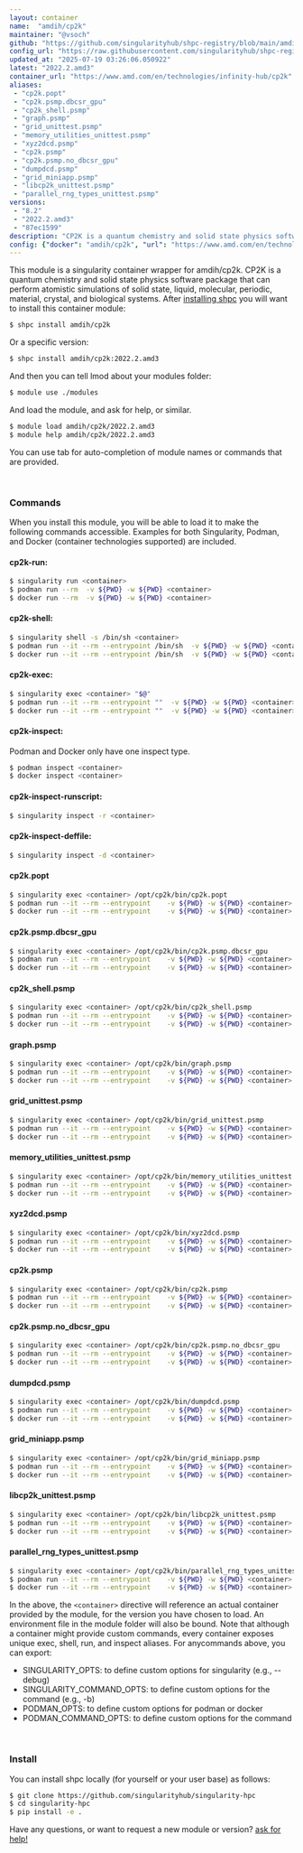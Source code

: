 ```yaml
---
layout: container
name:  "amdih/cp2k"
maintainer: "@vsoch"
github: "https://github.com/singularityhub/shpc-registry/blob/main/amdih/cp2k/container.yaml"
config_url: "https://raw.githubusercontent.com/singularityhub/shpc-registry/main/amdih/cp2k/container.yaml"
updated_at: "2025-07-19 03:26:06.050922"
latest: "2022.2.amd3"
container_url: "https://www.amd.com/en/technologies/infinity-hub/cp2k"
aliases:
 - "cp2k.popt"
 - "cp2k.psmp.dbcsr_gpu"
 - "cp2k_shell.psmp"
 - "graph.psmp"
 - "grid_unittest.psmp"
 - "memory_utilities_unittest.psmp"
 - "xyz2dcd.psmp"
 - "cp2k.psmp"
 - "cp2k.psmp.no_dbcsr_gpu"
 - "dumpdcd.psmp"
 - "grid_miniapp.psmp"
 - "libcp2k_unittest.psmp"
 - "parallel_rng_types_unittest.psmp"
versions:
 - "8.2"
 - "2022.2.amd3"
 - "87ec1599"
description: "CP2K is a quantum chemistry and solid state physics software package that can perform atomistic simulations of solid state, liquid, molecular, periodic, material, crystal, and biological systems."
config: {"docker": "amdih/cp2k", "url": "https://www.amd.com/en/technologies/infinity-hub/cp2k", "description": "CP2K is a quantum chemistry and solid state physics software package that can perform atomistic simulations of solid state, liquid, molecular, periodic, material, crystal, and biological systems.", "maintainer": "@cristiandipietrantonio", "latest": {"2022.2.amd3": "sha256:ebaf3ab04c3f09e830bc762f271fc25dc9270dc20dd63879b567c6b89006014d"}, "tags": {"8.2": "sha256:5947603de32c4e690f734075f7625563a2de18d1c3276ec10fceccdb332022ec", "2022.2.amd3": "sha256:ebaf3ab04c3f09e830bc762f271fc25dc9270dc20dd63879b567c6b89006014d", "87ec1599": "sha256:deee2bb9d342b324feb60adfed6c8db19752a17c9422018460a817a52a681777"}, "aliases": [{"name": "cp2k.popt", "command": "/opt/cp2k/bin/cp2k.popt"}, {"name": "cp2k.psmp.dbcsr_gpu", "command": "/opt/cp2k/bin/cp2k.psmp.dbcsr_gpu"}, {"name": "cp2k_shell.psmp", "command": "/opt/cp2k/bin/cp2k_shell.psmp"}, {"name": "graph.psmp", "command": "/opt/cp2k/bin/graph.psmp"}, {"name": "grid_unittest.psmp", "command": "/opt/cp2k/bin/grid_unittest.psmp"}, {"name": "memory_utilities_unittest.psmp", "command": "/opt/cp2k/bin/memory_utilities_unittest.psmp"}, {"name": "xyz2dcd.psmp", "command": "/opt/cp2k/bin/xyz2dcd.psmp"}, {"name": "cp2k.psmp", "command": "/opt/cp2k/bin/cp2k.psmp"}, {"name": "cp2k.psmp.no_dbcsr_gpu", "command": "/opt/cp2k/bin/cp2k.psmp.no_dbcsr_gpu"}, {"name": "dumpdcd.psmp", "command": "/opt/cp2k/bin/dumpdcd.psmp"}, {"name": "grid_miniapp.psmp", "command": "/opt/cp2k/bin/grid_miniapp.psmp"}, {"name": "libcp2k_unittest.psmp", "command": "/opt/cp2k/bin/libcp2k_unittest.psmp"}, {"name": "parallel_rng_types_unittest.psmp", "command": "/opt/cp2k/bin/parallel_rng_types_unittest.psmp"}]}
---
```


This module is a singularity container wrapper for amdih/cp2k.
CP2K is a quantum chemistry and solid state physics software package that can perform atomistic simulations of solid state, liquid, molecular, periodic, material, crystal, and biological systems.
After [installing shpc](#install) you will want to install this container module:


```bash
$ shpc install amdih/cp2k
```

Or a specific version:

```bash
$ shpc install amdih/cp2k:2022.2.amd3
```

And then you can tell lmod about your modules folder:

```bash
$ module use ./modules
```

And load the module, and ask for help, or similar.

```bash
$ module load amdih/cp2k/2022.2.amd3
$ module help amdih/cp2k/2022.2.amd3
```

You can use tab for auto-completion of module names or commands that are provided.

<br>

### Commands

When you install this module, you will be able to load it to make the following commands accessible.
Examples for both Singularity, Podman, and Docker (container technologies supported) are included.

#### cp2k-run:

```bash
$ singularity run <container>
$ podman run --rm  -v ${PWD} -w ${PWD} <container>
$ docker run --rm  -v ${PWD} -w ${PWD} <container>
```

#### cp2k-shell:

```bash
$ singularity shell -s /bin/sh <container>
$ podman run --it --rm --entrypoint /bin/sh  -v ${PWD} -w ${PWD} <container>
$ docker run --it --rm --entrypoint /bin/sh  -v ${PWD} -w ${PWD} <container>
```

#### cp2k-exec:

```bash
$ singularity exec <container> "$@"
$ podman run --it --rm --entrypoint ""  -v ${PWD} -w ${PWD} <container> "$@"
$ docker run --it --rm --entrypoint ""  -v ${PWD} -w ${PWD} <container> "$@"
```

#### cp2k-inspect:

Podman and Docker only have one inspect type.

```bash
$ podman inspect <container>
$ docker inspect <container>
```

#### cp2k-inspect-runscript:

```bash
$ singularity inspect -r <container>
```

#### cp2k-inspect-deffile:

```bash
$ singularity inspect -d <container>
```


#### cp2k.popt

```bash
$ singularity exec <container> /opt/cp2k/bin/cp2k.popt
$ podman run --it --rm --entrypoint    -v ${PWD} -w ${PWD} <container> -c " $@"
$ docker run --it --rm --entrypoint    -v ${PWD} -w ${PWD} <container> -c " $@"
```


#### cp2k.psmp.dbcsr_gpu

```bash
$ singularity exec <container> /opt/cp2k/bin/cp2k.psmp.dbcsr_gpu
$ podman run --it --rm --entrypoint    -v ${PWD} -w ${PWD} <container> -c " $@"
$ docker run --it --rm --entrypoint    -v ${PWD} -w ${PWD} <container> -c " $@"
```


#### cp2k_shell.psmp

```bash
$ singularity exec <container> /opt/cp2k/bin/cp2k_shell.psmp
$ podman run --it --rm --entrypoint    -v ${PWD} -w ${PWD} <container> -c " $@"
$ docker run --it --rm --entrypoint    -v ${PWD} -w ${PWD} <container> -c " $@"
```


#### graph.psmp

```bash
$ singularity exec <container> /opt/cp2k/bin/graph.psmp
$ podman run --it --rm --entrypoint    -v ${PWD} -w ${PWD} <container> -c " $@"
$ docker run --it --rm --entrypoint    -v ${PWD} -w ${PWD} <container> -c " $@"
```


#### grid_unittest.psmp

```bash
$ singularity exec <container> /opt/cp2k/bin/grid_unittest.psmp
$ podman run --it --rm --entrypoint    -v ${PWD} -w ${PWD} <container> -c " $@"
$ docker run --it --rm --entrypoint    -v ${PWD} -w ${PWD} <container> -c " $@"
```


#### memory_utilities_unittest.psmp

```bash
$ singularity exec <container> /opt/cp2k/bin/memory_utilities_unittest.psmp
$ podman run --it --rm --entrypoint    -v ${PWD} -w ${PWD} <container> -c " $@"
$ docker run --it --rm --entrypoint    -v ${PWD} -w ${PWD} <container> -c " $@"
```


#### xyz2dcd.psmp

```bash
$ singularity exec <container> /opt/cp2k/bin/xyz2dcd.psmp
$ podman run --it --rm --entrypoint    -v ${PWD} -w ${PWD} <container> -c " $@"
$ docker run --it --rm --entrypoint    -v ${PWD} -w ${PWD} <container> -c " $@"
```


#### cp2k.psmp

```bash
$ singularity exec <container> /opt/cp2k/bin/cp2k.psmp
$ podman run --it --rm --entrypoint    -v ${PWD} -w ${PWD} <container> -c " $@"
$ docker run --it --rm --entrypoint    -v ${PWD} -w ${PWD} <container> -c " $@"
```


#### cp2k.psmp.no_dbcsr_gpu

```bash
$ singularity exec <container> /opt/cp2k/bin/cp2k.psmp.no_dbcsr_gpu
$ podman run --it --rm --entrypoint    -v ${PWD} -w ${PWD} <container> -c " $@"
$ docker run --it --rm --entrypoint    -v ${PWD} -w ${PWD} <container> -c " $@"
```


#### dumpdcd.psmp

```bash
$ singularity exec <container> /opt/cp2k/bin/dumpdcd.psmp
$ podman run --it --rm --entrypoint    -v ${PWD} -w ${PWD} <container> -c " $@"
$ docker run --it --rm --entrypoint    -v ${PWD} -w ${PWD} <container> -c " $@"
```


#### grid_miniapp.psmp

```bash
$ singularity exec <container> /opt/cp2k/bin/grid_miniapp.psmp
$ podman run --it --rm --entrypoint    -v ${PWD} -w ${PWD} <container> -c " $@"
$ docker run --it --rm --entrypoint    -v ${PWD} -w ${PWD} <container> -c " $@"
```


#### libcp2k_unittest.psmp

```bash
$ singularity exec <container> /opt/cp2k/bin/libcp2k_unittest.psmp
$ podman run --it --rm --entrypoint    -v ${PWD} -w ${PWD} <container> -c " $@"
$ docker run --it --rm --entrypoint    -v ${PWD} -w ${PWD} <container> -c " $@"
```


#### parallel_rng_types_unittest.psmp

```bash
$ singularity exec <container> /opt/cp2k/bin/parallel_rng_types_unittest.psmp
$ podman run --it --rm --entrypoint    -v ${PWD} -w ${PWD} <container> -c " $@"
$ docker run --it --rm --entrypoint    -v ${PWD} -w ${PWD} <container> -c " $@"
```



In the above, the `<container>` directive will reference an actual container provided
by the module, for the version you have chosen to load. An environment file in the
module folder will also be bound. Note that although a container
might provide custom commands, every container exposes unique exec, shell, run, and
inspect aliases. For anycommands above, you can export:

 - SINGULARITY_OPTS: to define custom options for singularity (e.g., --debug)
 - SINGULARITY_COMMAND_OPTS: to define custom options for the command (e.g., -b)
 - PODMAN_OPTS: to define custom options for podman or docker
 - PODMAN_COMMAND_OPTS: to define custom options for the command

<br>

### Install

You can install shpc locally (for yourself or your user base) as follows:

```bash
$ git clone https://github.com/singularityhub/singularity-hpc
$ cd singularity-hpc
$ pip install -e .
```

Have any questions, or want to request a new module or version? [ask for help!](https://github.com/singularityhub/singularity-hpc/issues)